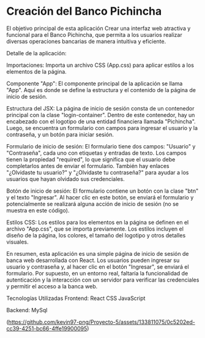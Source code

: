 # Creación del Banco Pichincha 

El objetivo principal de esta aplicación Crear una interfaz web atractiva y funcional para el Banco Pichincha, que permita a los usuarios realizar diversas operaciones bancarias de manera intuitiva y eficiente.

Detalle de la aplicación:

Importaciones: Importa un archivo CSS (App.css) para aplicar estilos a los elementos de la página.

Componente "App": El componente principal de la aplicación se llama "App". Aquí es donde se define la estructura y el contenido de la página de inicio de sesión.

Estructura del JSX: La página de inicio de sesión consta de un contenedor principal con la clase "login-container". Dentro de este contenedor, hay un encabezado con el logotipo de una entidad financiera llamada "Pichincha". Luego, se encuentra un formulario con campos para ingresar el usuario y la contraseña, y un botón para iniciar sesión.

Formulario de inicio de sesión: El formulario tiene dos campos: "Usuario" y "Contraseña", cada uno con etiquetas y entradas de texto. Los campos tienen la propiedad "required", lo que significa que el usuario debe completarlos antes de enviar el formulario. También hay enlaces "¿Olvidaste tu usuario?" y "¿Olvidaste tu contraseña?" para ayudar a los usuarios que hayan olvidado sus credenciales.

Botón de inicio de sesión: El formulario contiene un botón con la clase "btn" y el texto "Ingresar". Al hacer clic en este botón, se enviará el formulario y potencialmente se realizará alguna acción de inicio de sesión (no se muestra en este código).

Estilos CSS: Los estilos para los elementos en la página se definen en el archivo "App.css", que se importa previamente. Los estilos incluyen el diseño de la página, los colores, el tamaño del logotipo y otros detalles visuales.

En resumen, esta aplicación es una simple página de inicio de sesión de banca web desarrollada con React. Los usuarios pueden ingresar su usuario y contraseña y, al hacer clic en el botón "Ingresar", se enviará el formulario. Por supuesto, en un entorno real, faltaría la funcionalidad de autenticación y la interacción con un servidor para verificar las credenciales y permitir el acceso a la banca web.

Tecnologías Utilizadas
Frontend:
React
CSS
JavaScript

Backend:
MySql

(https://github.com/kevin97-png/Proyecto-5/assets/133811075/0c5202ed-cc39-4251-bc66-4ffe19900095)
